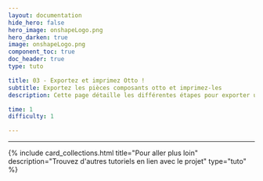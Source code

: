 ```yaml
---
layout: documentation
hide_hero: false
hero_image: onshapeLogo.png
hero_darken: true
image: onshapeLogo.png
component_toc: true
doc_header: true
type: tuto

title: 03 - Exportez et imprimez Otto !
subtitle: Exportez les pièces composants otto et imprimez-les
description: Cette page détaille les différentes étapes pour exporter une pièce d'onshape et l'imprimer

time: 1
difficulty: 1

---
```




---

{%
  include card_collections.html
  title="Pour aller plus loin"
  description="Trouvez d'autres tutoriels en lien avec le projet"
  type="tuto"
%}